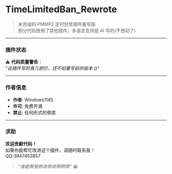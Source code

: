 # TimeLimitedBan_Rewrote

> 未完成的 PMMP2 定时封禁插件重写版  
> 部分代码借用了其他插件，多语言支持是 AI 写的(不想动了)

---

### 插件状态
⚠️ **代码质量警告**：  
_"这插件写的真几把烂，还不如重写前的版本 ()"_

---

### 作者信息
- **作者**: Windows1145  
- **许可**: 免费开源  
- **禁止**: 任何形式的倒卖  

---

### 求助
**欢迎贡献代码！**  
如果你能帮忙改进这个插件，请随时联系我！  
QQ:3947453857

> _"谁能帮我修改修改啊啊啊"_ 😭
